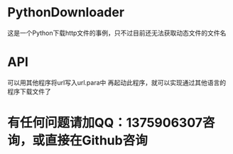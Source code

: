 # PythonDownloader
这是一个Python下载http文件的事例，只不过目前还无法获取动态文件的文件名
# API
可以用其他程序将url写入url.para中
再起动此程序，就可以实现通过其他语言的程序下载文件了
# 有任何问题请加QQ：1375906307咨询，或直接在Github咨询
